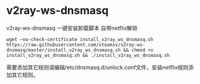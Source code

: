 # v2ray-ws-dnsmasq

v2ray-ws-dnsmasq 一键安装卸载脚本 自带netflix解锁

`wget —no-check-certificate install_v2ray_ws_dnsmasq.sh https://raw.githubusercontent.com/steamsv/v2ray-ws-dnsmasq/master/install_v2ray_ws_dnsmasq.sh && chmod +x install_v2ray_ws_dnsmasq.sh && ./install_v2ray_ws_dnsmasq.sh`

需要添加其它规则请编辑/etc/dnsmasq.d/unlock.conf文件，安装netflix规则添加其它规则。
